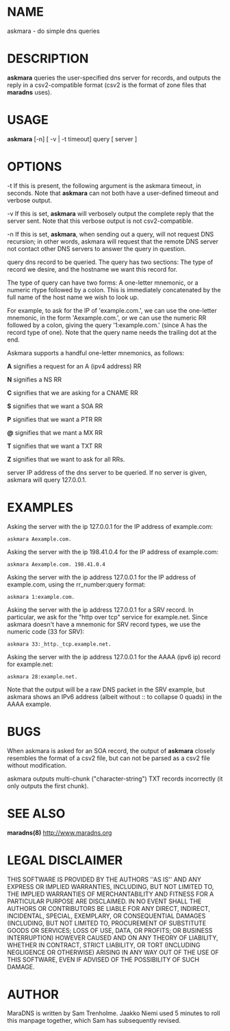 # NAME

askmara - do simple dns queries 

# DESCRIPTION

**askmara** queries the user-specified dns server for records, and 
outputs the reply in a csv2-compatible format (csv2 is the format of 
zone files that **maradns** uses). 

# USAGE

**askmara** [-n] [ -v | -t timeout] query [ server ] 

# OPTIONS

-t  If this is present, the following argument is the askmara 
timeout, in seconds. Note that **askmara** can not both have a 
user-defined timeout and verbose output. 

-v  If this is set, **askmara** will verbosely output the complete 
reply that the server sent. Note that this verbose output is not 
csv2-compatible. 

-n  If this is set, **askmara**, when sending out a query, will not 
request DNS recursion; in other words, askmara will request that the 
remote DNS server not contact other DNS servers to answer the query in 
question. 

query  dns record to be queried. The query has two sections: The 
type of record we desire, and the hostname we want this record for. 

The type of query can have two forms: A one-letter mnemonic, or a 
numeric rtype followed by a colon. This is immediately concatenated by 
the full name of the host name we wish to look up. 

For example, to ask for the IP of 'example.com.', we can use the 
one-letter mnemonic, in the form 'Aexample.com.', or we can use the 
numeric RR followed by a colon, giving the query '1:example.com.' 
(since A has the record type of one). Note that the query name needs 
the trailing dot at the end. 

Askmara supports a handful one-letter mnemonics, as follows: 

**A** signifies a request for an A (ipv4 address) RR 

**N** signifies a NS RR 

**C** signifies that we are asking for a CNAME RR 

**S** signifies that we want a SOA RR 

**P** signifies that we want a PTR RR 

**@** signifies that we mant a MX RR 

**T** signifies that we want a TXT RR 

**Z** signifies that we want to ask for all RRs. 

server IP address of the dns server to be queried. If no server is 
given, askmara will query 127.0.0.1.  

# EXAMPLES

Asking the server with the ip 127.0.0.1 for the IP address of 
example.com:

```
askmara Aexample.com. 
```

Asking the server with the ip 198.41.0.4 for the IP address of 
example.com:

```
askmara Aexample.com. 198.41.0.4 
```

Asking the server with the ip address 127.0.0.1 for the IP 
address of example.com, using the rr_number:query format:

```
askmara 1:example.com.  
```

Asking the server with the ip address 127.0.0.1 for a SRV record. 
In particular, we ask for the "http over tcp" service for example.net. 
Since askmara doesn't have a mnemonic for SRV record types, we use the 
numeric code (33 for SRV):

```
askmara 33:_http._tcp.example.net. 
```

Asking the server with the ip address 127.0.0.1 for the AAAA 
(ipv6 ip) record for example.net:

```
askmara 28:example.net.  
```

Note that the output will be a raw DNS packet in the SRV example, 
but askmara shows an IPv6 address (albeit without :: to collapse 0 
quads) in the AAAA example. 

# BUGS

When askmara is asked for an SOA record, the output of **askmara** 
closely resembles the format of a csv2 file, but can not be parsed as a 
csv2 file without modification. 

askmara outputs multi-chunk ("character-string") TXT records 
incorrectly (it only outputs the first chunk). 

# SEE ALSO

**maradns(8)** 
 http://www.maradns.org

# LEGAL DISCLAIMER

THIS SOFTWARE IS PROVIDED BY THE AUTHORS ''AS IS'' AND ANY EXPRESS OR 
IMPLIED WARRANTIES, INCLUDING, BUT NOT LIMITED TO, THE IMPLIED 
WARRANTIES OF MERCHANTABILITY AND FITNESS FOR A PARTICULAR PURPOSE ARE 
DISCLAIMED. IN NO EVENT SHALL THE AUTHORS OR CONTRIBUTORS BE LIABLE FOR 
ANY DIRECT, INDIRECT, INCIDENTAL, SPECIAL, EXEMPLARY, OR CONSEQUENTIAL 
DAMAGES (INCLUDING, BUT NOT LIMITED TO, PROCUREMENT OF SUBSTITUTE GOODS 
OR SERVICES; LOSS OF USE, DATA, OR PROFITS; OR BUSINESS INTERRUPTION) 
HOWEVER CAUSED AND ON ANY THEORY OF LIABILITY, WHETHER IN CONTRACT, 
STRICT LIABILITY, OR TORT (INCLUDING NEGLIGENCE OR OTHERWISE) ARISING 
IN ANY WAY OUT OF THE USE OF THIS SOFTWARE, EVEN IF ADVISED OF THE 
POSSIBILITY OF SUCH DAMAGE. 

# AUTHOR

MaraDNS is written by Sam Trenholme. Jaakko Niemi used 5 minutes to 
roll this manpage together, which Sam has subsequently revised.  

